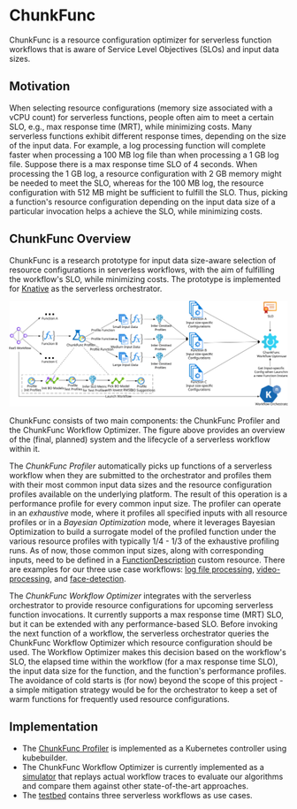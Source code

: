 # ChunkFunc

ChunkFunc is a resource configuration optimizer for serverless function workflows that is aware of Service Level Objectives (SLOs) and input data sizes.


## Motivation

When selecting resource configurations (memory size associated with a vCPU count) for serverless functions, people often aim to meet a certain SLO, e.g., max response time (MRT), while minimizing costs.
Many serverless functions exhibit different response times, depending on the size of the input data.
For example, a log processing function will complete faster when processing a 100 MB log file than when processing a 1 GB log file.
Suppose there is a max response time SLO of 4 seconds.
When processing the 1 GB log, a resource configuration with 2 GB memory might be needed to meet the SLO, whereas for the 100 MB log, the resource configuration with 512 MB might be sufficient to fulfill the SLO.
Thus, picking a function's resource configuration depending on the input data size of a particular invocation helps a achieve the SLO, while minimizing costs.



## ChunkFunc Overview

ChunkFunc is a research prototype for input data size-aware selection of resource configurations in serverless workflows, with the aim of fulfilling the workflow's SLO, while minimizing costs.
The prototype is implemented for [Knative](https://knative.dev) as the serverless orchestrator.

![Overview of the ChunkFunc System and Lifecycle of a Serverless Workflow](./docs/assets/chunk-func-overview.svg)

ChunkFunc consists of two main components: the ChunkFunc Profiler and the ChunkFunc Workflow Optimizer.
The figure above provides an overview of the (final, planned) system and the lifecycle of a serverless workflow within it.

The *ChunkFunc Profiler* automatically picks up functions of a serverless workflow when they are submitted to the orchestrator and profiles them with their most common input data sizes and the resource configuration profiles available on the underlying platform.
The result of this operation is a performance profile for every common input size.
The profiler can operate in an *exhaustive* mode, where it profiles all specified inputs with all resource profiles or in a *Bayesian Optimization* mode, where it leverages Bayesian Optimization to build a surrogate model of the profiled function under the various resource profiles with typically 1/4 - 1/3 of the exhaustive profiling runs.
As of now, those common input sizes, along with corresponding inputs, need to be defined in a [FunctionDescription](./go/controller/api/v1/functiondescription_types.go) custom resource.
There are examples for our three use case workflows: [log file processing](./go/controller/config/samples/scheduler-log-stats), [video-processing](./go/controller/config/samples/video-processing), and [face-detection](./go/controller/config/samples/face-detection).

The *ChunkFunc Workflow Optimizer* integrates with the serverless orchestrator to provide resource configurations for upcoming serverless function invocations.
It currently supports a max response time (MRT) SLO, but it can be extended with any performance-based SLO.
Before invoking the next function of a workflow, the serverless orchestrator queries the ChunkFunc Workflow Optimizer which resource configuration should be used.
The Workflow Optimizer makes this decision based on the workflow's SLO, the elapsed time within the workflow (for a max response time SLO), the input data size for the function, and the function's performance profiles.
The avoidance of cold starts is (for now) beyond the scope of this project - a simple mitigation strategy would be for the orchestrator to keep a set of warm functions for frequently used resource configurations.



## Implementation

* The [ChunkFunc Profiler](./go) is implemented as a Kubernetes controller using kubebuilder.
* The ChunkFunc Workflow Optimizer is currently implemented as a [simulator](./ts) that replays actual workflow traces to evaluate our algorithms and compare them against other state-of-the-art approaches.
* The [testbed](./testbed) contains three serverless workflows as use cases.
